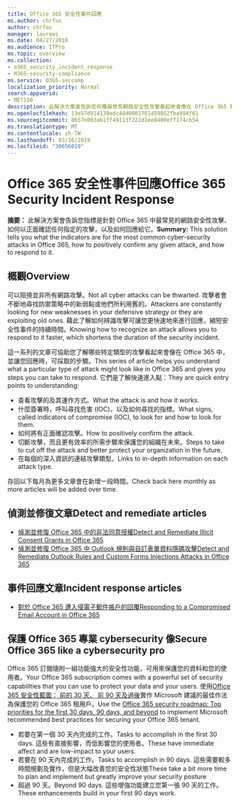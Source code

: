 ```yaml
---
title: Office 365 安全性事件回應
ms.author: chrfox
author: chrfox
manager: laurawi
ms.date: 04/27/2018
ms.audience: ITPro
ms.topic: overview
ms.collection:
- o365_security_incident_response
- M365-security-compliance
ms.service: O365-seccomp
localization_priority: Normal
search.appverid:
- MET150
description: 此解決方案會告訴您何種最常見網路安全性攻擊看起來會像在 Office 365 和給他們的回應方式
ms.openlocfilehash: 13e57d914138edc44d0001781459852fba994f61
ms.sourcegitcommit: 8657e003ab1ff49113f222d1ee8400eff174cb54
ms.translationtype: MT
ms.contentlocale: zh-TW
ms.lasthandoff: 03/16/2019
ms.locfileid: "30656019"
---
```

# <a name="office-365-security-incident-response"></a><span data-ttu-id="3ce6d-103">Office 365 安全性事件回應</span><span class="sxs-lookup"><span data-stu-id="3ce6d-103">Office 365 Security Incident Response</span></span>

 <span data-ttu-id="3ce6d-104">**摘要：** 此解決方案會告訴您指標是針對 Office 365 中最常見的網路安全性攻擊、 如何以正面確認任何指定的攻擊，以及如何回應給它。</span><span class="sxs-lookup"><span data-stu-id="3ce6d-104">**Summary:** This solution tells you what the indicators are for the most common cyber-security attacks in Office 365, how to positively confirm any given attack, and how to respond to it.</span></span>
  
## <a name="overview"></a><span data-ttu-id="3ce6d-105">概觀</span><span class="sxs-lookup"><span data-stu-id="3ce6d-105">Overview</span></span>
<span data-ttu-id="3ce6d-106">可以阻撓並非所有網路攻擊。</span><span class="sxs-lookup"><span data-stu-id="3ce6d-106">Not all cyber attacks can be thwarted.</span></span> <span data-ttu-id="3ce6d-107">攻擊者會不斷地尋找防禦策略中的新弱點或他們所利用舊的。</span><span class="sxs-lookup"><span data-stu-id="3ce6d-107">Attackers are constantly looking for new weaknesses in your defensive strategy or they are exploiting old ones.</span></span> <span data-ttu-id="3ce6d-108">藉此了解如何辨識攻擊可讓您更快速地來進行回應，縮短安全性事件的持續時間。</span><span class="sxs-lookup"><span data-stu-id="3ce6d-108">Knowing how to recognize an attack allows you to respond to it faster, which shortens the duration of the security incident.</span></span>

<span data-ttu-id="3ce6d-109">這一系列的文章可協助您了解哪些特定類型的攻擊看起來會像在 Office 365 中，並讓您回應時，可採取的步驟。</span><span class="sxs-lookup"><span data-stu-id="3ce6d-109">This series of article helps you understand what a particular type of attack might look like in Office 365 and gives you steps you can take to respond.</span></span> <span data-ttu-id="3ce6d-110">它們是了解快速進入點：</span><span class="sxs-lookup"><span data-stu-id="3ce6d-110">They are quick entry points to understanding:</span></span>
 
- <span data-ttu-id="3ce6d-111">查看攻擊的及其運作方式。</span><span class="sxs-lookup"><span data-stu-id="3ce6d-111">What the attack is and how it works.</span></span>
- <span data-ttu-id="3ce6d-112">什麼簽署時，呼叫尋找危害 (IOC)，以及如何尋找的指標。</span><span class="sxs-lookup"><span data-stu-id="3ce6d-112">What signs, called indicators of compromise (IOC), to look for and how to look for them.</span></span>
- <span data-ttu-id="3ce6d-113">如何將有正面確認攻擊。</span><span class="sxs-lookup"><span data-stu-id="3ce6d-113">How to positively confirm the attack.</span></span>
- <span data-ttu-id="3ce6d-114">切斷攻擊，而且更有效率的所需步驟來保護您的組織在未來。</span><span class="sxs-lookup"><span data-stu-id="3ce6d-114">Steps to take to cut off the attack and better protect your organization in the future.</span></span>
- <span data-ttu-id="3ce6d-115">在每個的深入資訊的連結攻擊類型。</span><span class="sxs-lookup"><span data-stu-id="3ce6d-115">Links to in-depth information on each attack type.</span></span>

<span data-ttu-id="3ce6d-116">存回以下每月為更多文章會在新增一段時間。</span><span class="sxs-lookup"><span data-stu-id="3ce6d-116">Check back here monthly as more articles will be added over time.</span></span>

## <a name="detect-and-remediate-articles"></a><span data-ttu-id="3ce6d-117">偵測並修復文章</span><span class="sxs-lookup"><span data-stu-id="3ce6d-117">Detect and remediate articles</span></span>

- [<span data-ttu-id="3ce6d-118">偵測並修復 Office 365 中的非法同意授權</span><span class="sxs-lookup"><span data-stu-id="3ce6d-118">Detect and Remediate Illicit Consent Grants in Office 365</span></span>](detect-and-remediate-illicit-consent-grants.md)
- [<span data-ttu-id="3ce6d-119">偵測並修復 Office 365 中 Outlook 規則與自訂表單資料隱碼攻擊</span><span class="sxs-lookup"><span data-stu-id="3ce6d-119">Detect and Remediate Outlook Rules and Custom Forms Injections Attacks in Office 365</span></span>](detect-and-remediate-outlook-rules-forms-attack.md)
 
## <a name="incident-response-articles"></a><span data-ttu-id="3ce6d-120">事件回應文章</span><span class="sxs-lookup"><span data-stu-id="3ce6d-120">Incident response articles</span></span>

- [<span data-ttu-id="3ce6d-121">對於 Office 365 遭入侵電子郵件帳戶的回覆</span><span class="sxs-lookup"><span data-stu-id="3ce6d-121">Responding to a Compromised Email Account in Office 365</span></span>](responding-to-a-compromised-email-account.md)

## <a name="secure-office-365-like-a-cybersecurity-pro"></a><span data-ttu-id="3ce6d-122">保護 Office 365 專業 cybersecurity 像</span><span class="sxs-lookup"><span data-stu-id="3ce6d-122">Secure Office 365 like a cybersecurity pro</span></span>
<span data-ttu-id="3ce6d-123">Office 365 訂閱隨附一組功能強大的安全性功能，可用來保護您的資料和您的使用者。</span><span class="sxs-lookup"><span data-stu-id="3ce6d-123">Your Office 365 subscription comes with a powerful set of security capabilities that you can use to protect your data and your users.</span></span>  <span data-ttu-id="3ce6d-124">使用[Office 365 安全性藍圖： 前的 30 天、 前 90 天及過後](https://support.office.com/article/Office-365-security-roadmap-Top-priorities-for-the-first-30-days-90-days-and-beyond-28c86a1c-e4dd-4aad-a2a6-c768a21cb352)實作 Microsoft 建議的最佳作法為保護您的 Office 365 租用戶。</span><span class="sxs-lookup"><span data-stu-id="3ce6d-124">Use the [Office 365 security roadmap: Top priorities for the first 30 days, 90 days, and beyond](https://support.office.com/article/Office-365-security-roadmap-Top-priorities-for-the-first-30-days-90-days-and-beyond-28c86a1c-e4dd-4aad-a2a6-c768a21cb352) to implement Microsoft recommended best practices for securing your Office 365 tenant.</span></span>
- <span data-ttu-id="3ce6d-125">若要在第一個 30 天內完成的工作。</span><span class="sxs-lookup"><span data-stu-id="3ce6d-125">Tasks to accomplish in the first 30 days.</span></span>  <span data-ttu-id="3ce6d-126">這些有直接影響，而低影響您的使用者。</span><span class="sxs-lookup"><span data-stu-id="3ce6d-126">These have immediate affect and are low-impact to your users.</span></span>
- <span data-ttu-id="3ce6d-127">若要在 90 天內完成的工作。</span><span class="sxs-lookup"><span data-stu-id="3ce6d-127">Tasks to accomplish in 90 days.</span></span> <span data-ttu-id="3ce6d-128">這些需要較多時間規劃及實作，但是大幅改善您的安全性狀態</span><span class="sxs-lookup"><span data-stu-id="3ce6d-128">These take a bit more time to plan and implement but greatly improve your security posture</span></span>
- <span data-ttu-id="3ce6d-129">超過 90 天。</span><span class="sxs-lookup"><span data-stu-id="3ce6d-129">Beyond 90 days.</span></span> <span data-ttu-id="3ce6d-130">這些增強功能建立您第一張 90 天的工作。</span><span class="sxs-lookup"><span data-stu-id="3ce6d-130">These enhancements build in your first 90 days work.</span></span>






